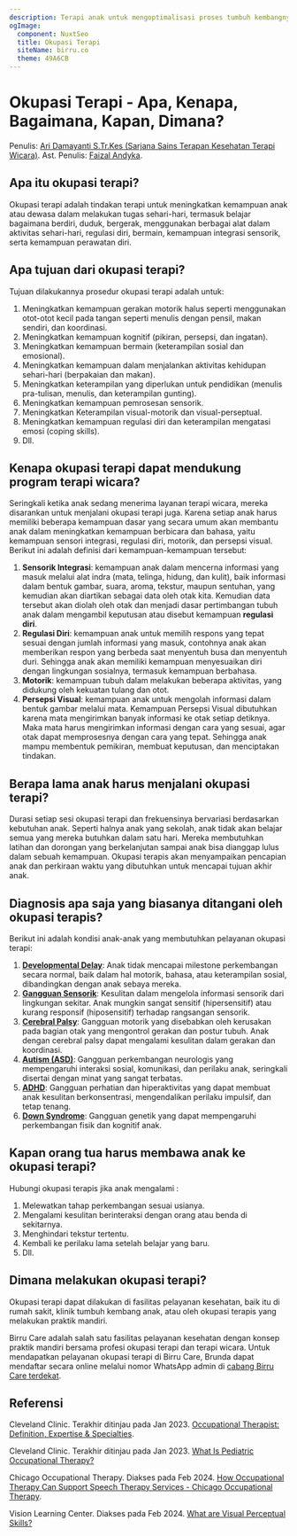 ```yaml
---
description: Terapi anak untuk mengoptimalisasi proses tumbuh kembangnya baik dari segi motorik, sensorik, kognitif, perilaku, dan komunikasi.
ogImage:
  component: NuxtSeo
  title: Okupasi Terapi
  siteName: birru.co
  theme: 49A6CB
---
```


# Okupasi Terapi - Apa, Kenapa, Bagaimana, Kapan, Dimana?

Penulis: [Ari Damayanti S.Tr.Kes (Sarjana Sains Terapan Kesehatan Terapi Wicara)](https://www.linkedin.com/in/aridamayanti/).
Ast. Penulis: [Faizal Andyka](https://www.linkedin.com/in/faizalandyka/).

## Apa itu okupasi terapi?

Okupasi terapi adalah tindakan terapi untuk meningkatkan kemampuan anak atau dewasa dalam melakukan tugas sehari-hari, termasuk belajar bagaimana berdiri, duduk, bergerak, menggunakan berbagai alat dalam aktivitas sehari-hari, regulasi diri, bermain, kemampuan integrasi sensorik, serta kemampuan perawatan diri.

## Apa tujuan dari okupasi terapi?

Tujuan dilakukannya prosedur okupasi terapi adalah untuk:

1. Meningkatkan kemampuan gerakan motorik halus seperti menggunakan otot-otot kecil pada tangan seperti menulis dengan pensil, makan sendiri, dan koordinasi.
2. Meningkatkan kemampuan kognitif (pikiran, persepsi, dan ingatan).
3. Meningkatkan kemampuan bermain (keterampilan sosial dan emosional).
4. Meningkatkan kemampuan dalam menjalankan aktivitas kehidupan sehari-hari (berpakaian dan makan).
5. Meningkatkan keterampilan yang diperlukan untuk pendidikan (menulis pra-tulisan, menulis, dan keterampilan gunting).
6. Meningkatkan kemampuan pemrosesan sensorik.
7. Meningkatkan Keterampilan visual-motorik dan visual-perseptual.
8. Meningkatkan kemampuan regulasi diri dan keterampilan mengatasi emosi (coping skills).
9. Dll.

## Kenapa okupasi terapi dapat mendukung program terapi wicara?

Seringkali ketika anak sedang menerima layanan terapi wicara, mereka disarankan untuk menjalani okupasi terapi juga. Karena setiap anak harus memiliki beberapa kemampuan dasar yang secara umum akan membantu anak dalam meningkatkan kemampuan berbicara dan bahasa, yaitu kemampuan sensori integrasi, regulasi diri, motorik, dan persepsi visual. Berikut ini adalah definisi dari kemampuan-kemampuan tersebut:

1. **Sensorik Integrasi**: kemampuan anak dalam mencerna informasi yang masuk melalui alat indra (mata, telinga, hidung, dan kulit), baik informasi dalam bentuk gambar, suara, aroma, tekstur, maupun sentuhan, yang kemudian akan diartikan sebagai data oleh otak kita. Kemudian data tersebut akan diolah oleh otak dan menjadi dasar pertimbangan tubuh anak dalam mengambil keputusan atau disebut kemampuan **regulasi diri**.
2. **Regulasi Diri**: kemampuan anak untuk memilih respons yang tepat sesuai dengan jumlah informasi yang masuk, contohnya anak akan memberikan respon yang berbeda saat menyentuh busa dan menyentuh duri. Sehingga anak akan memiliki kemampuan menyesuaikan diri dengan lingkungan sosialnya, termasuk kemampuan berbahasa.
3. **Motorik**: kemampuan tubuh dalam melakukan beberapa aktivitas, yang didukung oleh kekuatan tulang dan otot.
4. **Persepsi Visual**: kemampuan anak untuk mengolah informasi dalam bentuk gambar melalui mata. Kemampuan Persepsi Visual dibutuhkan karena mata mengirimkan banyak informasi ke otak setiap detiknya. Maka mata harus mengirimkan informasi dengan cara yang sesuai, agar otak dapat memprosesnya dengan cara yang tepat. Sehingga anak mampu membentuk pemikiran, membuat keputusan, dan menciptakan tindakan.

## Berapa lama anak harus menjalani okupasi terapi?

Durasi setiap sesi okupasi terapi dan frekuensinya bervariasi berdasarkan kebutuhan anak. Seperti halnya anak yang sekolah, anak tidak akan belajar semua yang mereka butuhkan dalam satu hari. Mereka membutuhkan latihan dan dorongan yang berkelanjutan sampai anak bisa dianggap lulus dalam sebuah kemampuan. Okupasi terapis akan menyampaikan pencapian anak dan perkiraan waktu yang dibutuhkan untuk mencapai tujuan akhir anak.

## Diagnosis apa saja yang biasanya ditangani oleh okupasi terapis?

Berikut ini adalah kondisi anak-anak yang membutuhkan pelayanan okupasi terapi:

1. [**Developmental Delay**](https://birru.co/kasus/developmental-delay/): Anak tidak mencapai milestone perkembangan secara normal, baik dalam hal motorik, bahasa, atau keterampilan sosial, dibandingkan dengan anak sebaya mereka.
2. [**Gangguan Sensorik**](https://birru.co/kasus/gangguan-sensorik/): Kesulitan dalam mengelola informasi sensorik dari lingkungan sekitar. Anak mungkin sangat sensitif (hipersensitif) atau kurang responsif (hiposensitif) terhadap rangsangan sensorik.
3. [**Cerebral Palsy**](https://birru.co/kasus/cerebral-palsy/): Gangguan motorik yang disebabkan oleh kerusakan pada bagian otak yang mengontrol gerakan dan postur tubuh. Anak dengan cerebral palsy dapat mengalami kesulitan dalam gerakan dan koordinasi.
4. [**Autism (ASD)**](https://birru.co/kasus/autism/): Gangguan perkembangan neurologis yang mempengaruhi interaksi sosial, komunikasi, dan perilaku anak, seringkali disertai dengan minat yang sangat terbatas.
5. [**ADHD**](https://birru.co/kasus/adhd/): Gangguan perhatian dan hiperaktivitas yang dapat membuat anak kesulitan berkonsentrasi, mengendalikan perilaku impulsif, dan tetap tenang.
6. [**Down Syndrome**](https://birru.co/kasus/down-syndrome/): Gangguan genetik yang dapat mempengaruhi perkembangan fisik dan kognitif anak.

## Kapan orang tua harus membawa anak ke okupasi terapi?

Hubungi okupasi terapis jika anak mengalami :

1. Melewatkan tahap perkembangan sesuai usianya.
2. Mengalami kesulitan berinteraksi dengan orang atau benda di sekitarnya.
3. Menghindari tekstur tertentu.
4. Kembali ke perilaku lama setelah belajar yang baru.
5. Dll.

## Dimana melakukan okupasi terapi?

Okupasi terapi dapat dilakukan di fasilitas pelayanan kesehatan, baik itu di rumah sakit, klinik tumbuh kembang anak, atau oleh okupasi terapis yang melakukan praktik mandiri.

Birru Care adalah salah satu fasilitas pelayanan kesehatan dengan konsep praktik mandiri bersama profesi okupasi terapi dan terapi wicara. Untuk mendapatkan pelayanan okupasi terapi di Birru Care, Brunda dapat mendaftar secara online melalui nomor WhatsApp admin di [cabang Birru Care terdekat](https://birru.co/cabang/).

## Referensi

Cleveland Clinic. Terakhir ditinjau pada Jan 2023. [Occupational Therapist: Definition, Expertise & Specialties](https://my.clevelandclinic.org/health/articles/24617-occupational-therapist).

Cleveland Clinic. Terakhir ditinjau pada Jan 2023. [What Is Pediatric Occupational Therapy?](https://my.clevelandclinic.org/health/articles/24617-occupational-therapist)

Chicago Occupational Therapy. Diakses pada Feb 2024. [How Occupational Therapy Can Support Speech Therapy Services - Chicago Occupational Therapy](https://chicagooccupationaltherapy.com/uncategorized/how-occupational-therapy-can-support-speech-therapy-services/).

Vision Learning Center. Diakses pada Feb 2024. [What are Visual Perceptual Skills?](https://www.visionlearningcenter.com/visual-perceptual-skills/)
